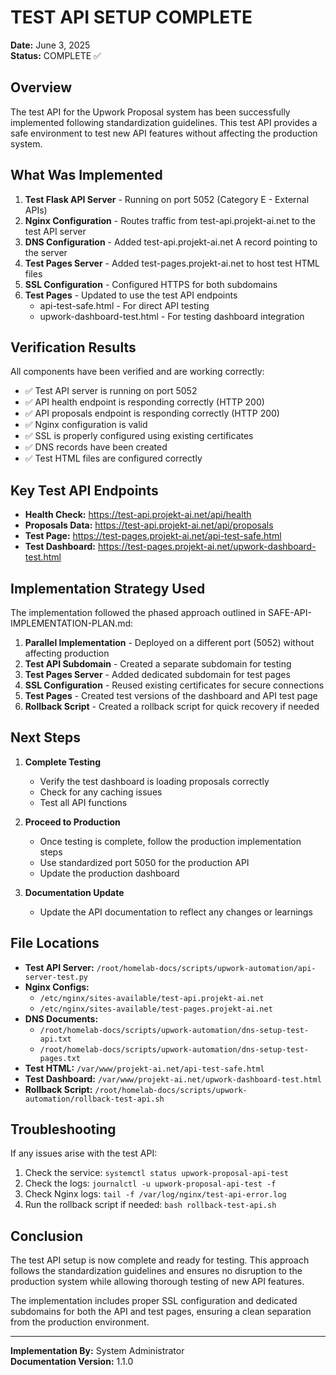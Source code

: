 # TEST API SETUP COMPLETE

**Date:** June 3, 2025  
**Status:** COMPLETE ✅

## Overview

The test API for the Upwork Proposal system has been successfully implemented following standardization guidelines. This test API provides a safe environment to test new API features without affecting the production system.

## What Was Implemented

1. **Test Flask API Server** - Running on port 5052 (Category E - External APIs)
2. **Nginx Configuration** - Routes traffic from test-api.projekt-ai.net to the test API server
3. **DNS Configuration** - Added test-api.projekt-ai.net A record pointing to the server
4. **Test Pages Server** - Added test-pages.projekt-ai.net to host test HTML files
5. **SSL Configuration** - Configured HTTPS for both subdomains
6. **Test Pages** - Updated to use the test API endpoints
   - api-test-safe.html - For direct API testing
   - upwork-dashboard-test.html - For testing dashboard integration

## Verification Results

All components have been verified and are working correctly:

- ✅ Test API server is running on port 5052
- ✅ API health endpoint is responding correctly (HTTP 200)
- ✅ API proposals endpoint is responding correctly (HTTP 200)
- ✅ Nginx configuration is valid
- ✅ SSL is properly configured using existing certificates
- ✅ DNS records have been created
- ✅ Test HTML files are configured correctly

## Key Test API Endpoints

- **Health Check:** https://test-api.projekt-ai.net/api/health
- **Proposals Data:** https://test-api.projekt-ai.net/api/proposals
- **Test Page:** https://test-pages.projekt-ai.net/api-test-safe.html
- **Test Dashboard:** https://test-pages.projekt-ai.net/upwork-dashboard-test.html

## Implementation Strategy Used

The implementation followed the phased approach outlined in SAFE-API-IMPLEMENTATION-PLAN.md:

1. **Parallel Implementation** - Deployed on a different port (5052) without affecting production
2. **Test API Subdomain** - Created a separate subdomain for testing
3. **Test Pages Server** - Added dedicated subdomain for test pages
4. **SSL Configuration** - Reused existing certificates for secure connections
5. **Test Pages** - Created test versions of the dashboard and API test page
6. **Rollback Script** - Created a rollback script for quick recovery if needed

## Next Steps

1. **Complete Testing**
   - Verify the test dashboard is loading proposals correctly
   - Check for any caching issues
   - Test all API functions

2. **Proceed to Production**
   - Once testing is complete, follow the production implementation steps
   - Use standardized port 5050 for the production API
   - Update the production dashboard

3. **Documentation Update**
   - Update the API documentation to reflect any changes or learnings

## File Locations

- **Test API Server:** `/root/homelab-docs/scripts/upwork-automation/api-server-test.py`
- **Nginx Configs:** 
  - `/etc/nginx/sites-available/test-api.projekt-ai.net`
  - `/etc/nginx/sites-available/test-pages.projekt-ai.net`
- **DNS Documents:** 
  - `/root/homelab-docs/scripts/upwork-automation/dns-setup-test-api.txt`
  - `/root/homelab-docs/scripts/upwork-automation/dns-setup-test-pages.txt`
- **Test HTML:** `/var/www/projekt-ai.net/api-test-safe.html`
- **Test Dashboard:** `/var/www/projekt-ai.net/upwork-dashboard-test.html`
- **Rollback Script:** `/root/homelab-docs/scripts/upwork-automation/rollback-test-api.sh`

## Troubleshooting

If any issues arise with the test API:

1. Check the service: `systemctl status upwork-proposal-api-test`
2. Check the logs: `journalctl -u upwork-proposal-api-test -f`
3. Check Nginx logs: `tail -f /var/log/nginx/test-api-error.log`
4. Run the rollback script if needed: `bash rollback-test-api.sh`

## Conclusion

The test API setup is now complete and ready for testing. This approach follows the standardization guidelines and ensures no disruption to the production system while allowing thorough testing of new API features.

The implementation includes proper SSL configuration and dedicated subdomains for both the API and test pages, ensuring a clean separation from the production environment.

---

**Implementation By:** System Administrator  
**Documentation Version:** 1.1.0 